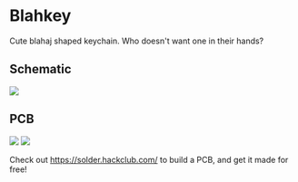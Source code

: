 # Blahkey

Cute blahaj shaped keychain. Who doesn't want one in their hands?

## Schematic
![](https://hc-cdn.hel1.your-objectstorage.com/s/v3/30b56ca1f8e19388c34a9b871f89fd03a8a0da59_image.png)

## PCB
![](https://hc-cdn.hel1.your-objectstorage.com/s/v3/b15d1308a114d280c081ba215cb3f544d6d78c63_image.png)
![](https://hc-cdn.hel1.your-objectstorage.com/s/v3/a1acdf70b4b4ca7fcb3e18caf43cb6ab92b4f7d5_image.png)

Check out https://solder.hackclub.com/ to build a PCB, and get it made for free!

